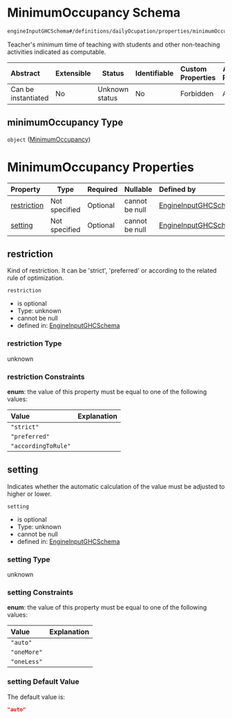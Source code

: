 # MinimumOccupancy Schema

```txt
engineInputGHCSchema#/definitions/dailyOcupation/properties/minimumOccupancy
```

Teacher's minimum time of teaching with students and other non-teaching activities indicated as computable.


| Abstract            | Extensible | Status         | Identifiable | Custom Properties | Additional Properties | Access Restrictions | Defined In                                                         |
| :------------------ | ---------- | -------------- | ------------ | :---------------- | --------------------- | ------------------- | ------------------------------------------------------------------ |
| Can be instantiated | No         | Unknown status | No           | Forbidden         | Allowed               | none                | [ghc.schema.json\*](../out/ghc.schema.json "open original schema") |

## minimumOccupancy Type

`object` ([MinimumOccupancy](ghc-definitions-dailyocupation-properties-minimumoccupancy.md))

# MinimumOccupancy Properties

| Property                    | Type          | Required | Nullable       | Defined by                                                                                                                                                                                                         |
| :-------------------------- | ------------- | -------- | -------------- | :----------------------------------------------------------------------------------------------------------------------------------------------------------------------------------------------------------------- |
| [restriction](#restriction) | Not specified | Optional | cannot be null | [EngineInputGHCSchema](ghc-definitions-dailyocupation-properties-minimumoccupancy-properties-restriction.md "engineInputGHCSchema#/definitions/dailyOcupation/properties/minimumOccupancy/properties/restriction") |
| [setting](#setting)         | Not specified | Optional | cannot be null | [EngineInputGHCSchema](ghc-definitions-dailyocupation-properties-minimumoccupancy-properties-setting.md "engineInputGHCSchema#/definitions/dailyOcupation/properties/minimumOccupancy/properties/setting")         |

## restriction

Kind of restriction. It can be 'strict', 'preferred' or according to the related rule of optimization.


`restriction`

-   is optional
-   Type: unknown
-   cannot be null
-   defined in: [EngineInputGHCSchema](ghc-definitions-dailyocupation-properties-minimumoccupancy-properties-restriction.md "engineInputGHCSchema#/definitions/dailyOcupation/properties/minimumOccupancy/properties/restriction")

### restriction Type

unknown

### restriction Constraints

**enum**: the value of this property must be equal to one of the following values:

| Value               | Explanation |
| :------------------ | ----------- |
| `"strict"`          |             |
| `"preferred"`       |             |
| `"accordingToRule"` |             |

## setting

Indicates whether the automatic calculation of the value must be adjusted to higher or lower.


`setting`

-   is optional
-   Type: unknown
-   cannot be null
-   defined in: [EngineInputGHCSchema](ghc-definitions-dailyocupation-properties-minimumoccupancy-properties-setting.md "engineInputGHCSchema#/definitions/dailyOcupation/properties/minimumOccupancy/properties/setting")

### setting Type

unknown

### setting Constraints

**enum**: the value of this property must be equal to one of the following values:

| Value       | Explanation |
| :---------- | ----------- |
| `"auto"`    |             |
| `"oneMore"` |             |
| `"oneLess"` |             |

### setting Default Value

The default value is:

```json
"auto"
```
